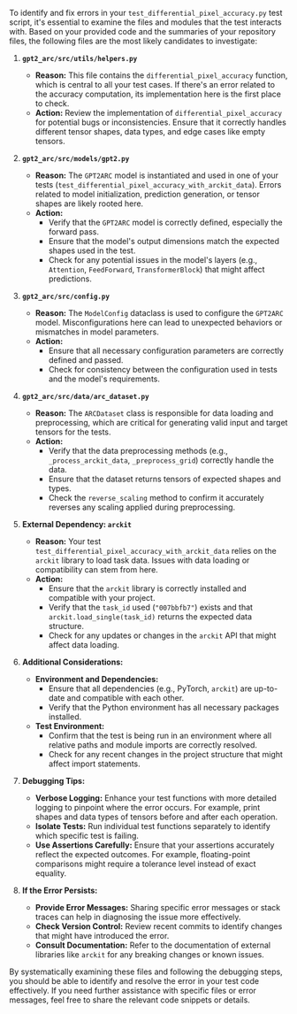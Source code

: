 To identify and fix errors in your `test_differential_pixel_accuracy.py` test script, it's essential to examine the files and modules that the test interacts with. Based on your provided code and the summaries of your repository files, the following files are the most likely candidates to investigate:

1. **`gpt2_arc/src/utils/helpers.py`**
   - **Reason:** This file contains the `differential_pixel_accuracy` function, which is central to all your test cases. If there's an error related to the accuracy computation, its implementation here is the first place to check.
   - **Action:** Review the implementation of `differential_pixel_accuracy` for potential bugs or inconsistencies. Ensure that it correctly handles different tensor shapes, data types, and edge cases like empty tensors.

2. **`gpt2_arc/src/models/gpt2.py`**
   - **Reason:** The `GPT2ARC` model is instantiated and used in one of your tests (`test_differential_pixel_accuracy_with_arckit_data`). Errors related to model initialization, prediction generation, or tensor shapes are likely rooted here.
   - **Action:** 
     - Verify that the `GPT2ARC` model is correctly defined, especially the forward pass.
     - Ensure that the model's output dimensions match the expected shapes used in the test.
     - Check for any potential issues in the model's layers (e.g., `Attention`, `FeedForward`, `TransformerBlock`) that might affect predictions.

3. **`gpt2_arc/src/config.py`**
   - **Reason:** The `ModelConfig` dataclass is used to configure the `GPT2ARC` model. Misconfigurations here can lead to unexpected behaviors or mismatches in model parameters.
   - **Action:** 
     - Ensure that all necessary configuration parameters are correctly defined and passed.
     - Check for consistency between the configuration used in tests and the model's requirements.

4. **`gpt2_arc/src/data/arc_dataset.py`**
   - **Reason:** The `ARCDataset` class is responsible for data loading and preprocessing, which are critical for generating valid input and target tensors for the tests.
   - **Action:** 
     - Verify that the data preprocessing methods (e.g., `_process_arckit_data`, `_preprocess_grid`) correctly handle the data.
     - Ensure that the dataset returns tensors of expected shapes and types.
     - Check the `reverse_scaling` method to confirm it accurately reverses any scaling applied during preprocessing.

5. **External Dependency: `arckit`**
   - **Reason:** Your test `test_differential_pixel_accuracy_with_arckit_data` relies on the `arckit` library to load task data. Issues with data loading or compatibility can stem from here.
   - **Action:** 
     - Ensure that the `arckit` library is correctly installed and compatible with your project.
     - Verify that the `task_id` used (`"007bbfb7"`) exists and that `arckit.load_single(task_id)` returns the expected data structure.
     - Check for any updates or changes in the `arckit` API that might affect data loading.

6. **Additional Considerations:**
   - **Environment and Dependencies:**
     - Ensure that all dependencies (e.g., PyTorch, `arckit`) are up-to-date and compatible with each other.
     - Verify that the Python environment has all necessary packages installed.
   - **Test Environment:**
     - Confirm that the test is being run in an environment where all relative paths and module imports are correctly resolved.
     - Check for any recent changes in the project structure that might affect import statements.

7. **Debugging Tips:**
   - **Verbose Logging:** Enhance your test functions with more detailed logging to pinpoint where the error occurs. For example, print shapes and data types of tensors before and after each operation.
   - **Isolate Tests:** Run individual test functions separately to identify which specific test is failing.
   - **Use Assertions Carefully:** Ensure that your assertions accurately reflect the expected outcomes. For example, floating-point comparisons might require a tolerance level instead of exact equality.

8. **If the Error Persists:**
   - **Provide Error Messages:** Sharing specific error messages or stack traces can help in diagnosing the issue more effectively.
   - **Check Version Control:** Review recent commits to identify changes that might have introduced the error.
   - **Consult Documentation:** Refer to the documentation of external libraries like `arckit` for any breaking changes or known issues.

By systematically examining these files and following the debugging steps, you should be able to identify and resolve the error in your test code effectively. If you need further assistance with specific files or error messages, feel free to share the relevant code snippets or details.